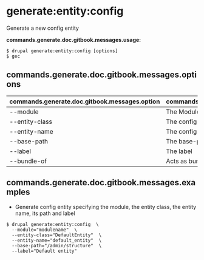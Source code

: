 # generate:entity:config
Generate a new config entity

**commands.generate.doc.gitbook.messages.usage:**
```
$ drupal generate:entity:config [options]
$ gec  
```

## commands.generate.doc.gitbook.messages.options
commands.generate.doc.gitbook.messages.option | commands.generate.doc.gitbook.messages.details
-------|-------------
--module | The Module name.
--entity-class | The config entity class
--entity-name | The config entity name
--base-path | The base-path for the config entity routes
--label | The label
--bundle-of | Acts as bundle for content entities

## commands.generate.doc.gitbook.messages.examples
* Generate config entity specifying the module, the entity class, the entity name, its path and label
```
$ drupal generate:entity:config  \
  --module="modulename"  \
  --entity-class="DefaultEntity"  \
  --entity-name="default_entity"  \
  --base-path="/admin/structure"  \
  --label="Default entity"
```
